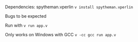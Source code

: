 Dependencies: spytheman.vperlin `v install spytheman.vperlin`

Bugs to be expected

Run with `v run app.v`

Only works on Windows with GCC `v -cc gcc run app.v`